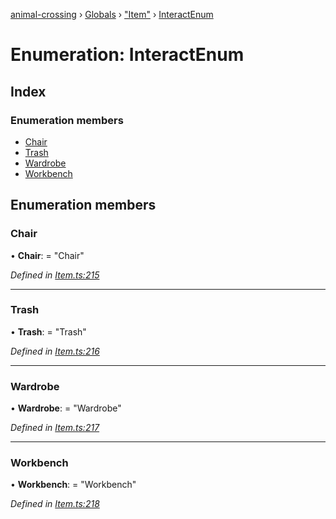 [animal-crossing](../README.md) › [Globals](../globals.md) › ["Item"](../modules/_item_.md) › [InteractEnum](_item_.interactenum.md)

# Enumeration: InteractEnum

## Index

### Enumeration members

* [Chair](_item_.interactenum.md#chair)
* [Trash](_item_.interactenum.md#trash)
* [Wardrobe](_item_.interactenum.md#wardrobe)
* [Workbench](_item_.interactenum.md#workbench)

## Enumeration members

###  Chair

• **Chair**: = "Chair"

*Defined in [Item.ts:215](https://github.com/Norviah/animal-crossing/blob/c9eb585/module/types/Item.ts#L215)*

___

###  Trash

• **Trash**: = "Trash"

*Defined in [Item.ts:216](https://github.com/Norviah/animal-crossing/blob/c9eb585/module/types/Item.ts#L216)*

___

###  Wardrobe

• **Wardrobe**: = "Wardrobe"

*Defined in [Item.ts:217](https://github.com/Norviah/animal-crossing/blob/c9eb585/module/types/Item.ts#L217)*

___

###  Workbench

• **Workbench**: = "Workbench"

*Defined in [Item.ts:218](https://github.com/Norviah/animal-crossing/blob/c9eb585/module/types/Item.ts#L218)*
